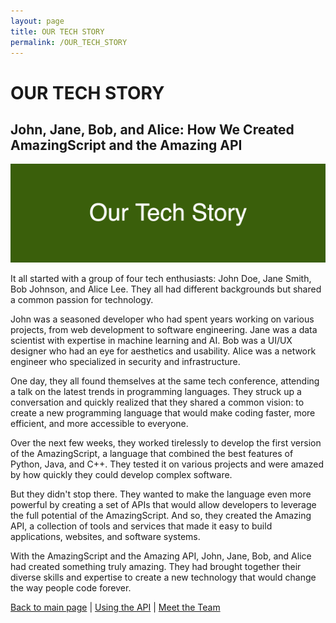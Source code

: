 ```yaml
---
layout: page
title: OUR TECH STORY
permalink: /OUR_TECH_STORY
---
```

# OUR TECH STORY

## John, Jane, Bob, and Alice: How We Created AmazingScript and the Amazing API

![our-tech-story](images/1600x500_ffffff_3A5F0B_our-tech-story.png)

It all started with a group of four tech enthusiasts: John Doe, Jane Smith, Bob Johnson, and Alice Lee. They all had different backgrounds but shared a common passion for technology.

John was a seasoned developer who had spent years working on various projects, from web development to software engineering. Jane was a data scientist with expertise in machine learning and AI. Bob was a UI/UX designer who had an eye for aesthetics and usability. Alice was a network engineer who specialized in security and infrastructure.

One day, they all found themselves at the same tech conference, attending a talk on the latest trends in programming languages. They struck up a conversation and quickly realized that they shared a common vision: to create a new programming language that would make coding faster, more efficient, and more accessible to everyone.

Over the next few weeks, they worked tirelessly to develop the first version of the AmazingScript, a language that combined the best features of Python, Java, and C++. They tested it on various projects and were amazed by how quickly they could develop complex software.

But they didn't stop there. They wanted to make the language even more powerful by creating a set of APIs that would allow developers to leverage the full potential of the AmazingScript. And so, they created the Amazing API, a collection of tools and services that made it easy to build applications, websites, and software systems.

With the AmazingScript and the Amazing API, John, Jane, Bob, and Alice had created something truly amazing. They had brought together their diverse skills and expertise to create a new technology that would change the way people code forever.

[Back to main page](INDEX.md) | [Using the API](USING_THE_API.md) | [Meet the Team](MEET_THE_TEAM.md)
